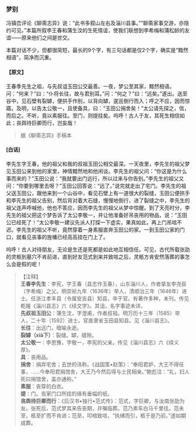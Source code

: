 <script type="text/javascript">
    var head = document.getElementsByTagName('head')[0];
    cssURL = '/public/liao.css';
    linkTag = document.createElement('link');
    linkTag.href = cssURL;
    linkTag.setAttribute('type','text/css');
    linkTag.setAttribute('rel','stylesheet');
    head.appendChild(linkTag);
</script>
### 梦别

冯镇峦评论《聊斋志异》说：“此书多叙山左右及淄川县事。”“聊斋家事交游，亦隐约可见。”本篇所叙李王春和蒲生汶的生死情谊，使我们联想到李希梅和蒲松龄的友谊——原来他们之间是世交。

本篇对话不少，但都很简短，最长的9个字，有三句话都是仅2个字，确实是“黯然相语”，简净而沉重。

#### 【原文】
<section>
王春季先生之祖，与先叔诅玉田公交最善。一夜，梦公至其家，黯然相语。问：“何来？”曰：“仆将长往，故与君别耳。”问：“何之？”曰：“远矣。”遂出。送至谷中，见石壁有裂罅，便拱手作别，以背向罅，逡巡倒行而入；呼之不应，因而惊寤。及明，以告太公敬一，且使备具，曰：“玉田公捐舍矣！”太公请先探之，信，而后之。不听，竟以素服往。至门，则提挂矣。呜呼！古人于友，其死生相信如此；丧舆待巨卿而行，岂妄哉！

</section>

> 据《聊斋志异》手稿本

#### [白话]
<aside>

李先生字王春，他的祖父和我的叔祖玉田公相交最深。一天夜里，李先生的祖父梦见玉田公来到他的家里，神情黯然地和他闲谈。李先生的祖父问：“你这是为什么事而来的？”玉田公说：“我就要出门远行，所以过来与你告别。”李先生的祖父又问：“你要到哪里去呀？”玉田公回答说：“远了。”说完就走出了宅门。李先生的祖父送玉田公，跟他来到一个山谷中，看见石壁上有一道很大的裂缝，玉田公便拱手和李先生的祖父告别，然后背对着大石缝，慢慢地倒行，进了裂缝之中，李先生的祖父连声呼喊他，他也不答应，因而李先生的祖父从梦中惊醒。到了天亮时分，李先生的祖父把这个梦告诉了太公李敬一，并让他准备好吊丧用的物品，说：“玉田公已经死了！”太公李敬一建议先派人打探一下虚实，果真如此，再上门吊唁不迟。李先生的祖父不听，竟然穿着一身素服直奔玉田公的家。一到玉田公家的门口，就看见丧事的旌幡已经高高挂在门上了。

呜呼！古人对待朋友，无论是生还是死都是如此地互相信任。可见，古代所载张劭的灵柩到墓穴不肯前进，直到好友范式到来并致唁之后，灵柩方肯安然落葬的事怎么会是假的呢！

</aside>

> 【注释】  
<b>王春李先生</b>：李宪，字王春（县志作玉春），山东淄川人，作者挚友李尧臣（字希梅）之父。明崇祯九年（1636年）举人，清顺治三年（1646年）进士。任浙江孝丰县（令属安吉县）知县，卒于官。有著作多种，未刊。传见乾隆《淄川县志》六《续文学》。其诅，名字事迹未详。  
<b>先叔祖玉田公</b>：蒲生汶，字澄甫，作者叔祖。明万历十三年（1585）举人，二十年（1592）进士。官直隶省玉田县知县。见《淄川县志》。  
<b>长往</b>：出远门，暗喻永逝。  
<b>裂罅（xià下）</b>：裂缝。罅，缝隙。  
<b>太公敬一</b>：李思豫，字敬一，李宪的父亲。传见《淄川县志》六《续义厚》。  
<b>具</b>：丧用品。  
<b>捐舍</b>：捐弃宅舍；去世的讳称。《战国策•赵策》：“奉阳君妒，大王不得任事，……今奉阳君捐馆舍，大王乃今然后得与士民相亲。”鲍彪注：“礼，妇人死曰捐馆舍，盖亦通称。”  
<b>素服</b>：丧穿的白衣。  
<b>提</b>：门。丧家门口所挂的缘有垂幅的纸。  
<b>丧舆待巨卿而行</b>：《后汉书•独行•范式传》：范式，字巨卿，与汝南张劭为友。张死后，范式梦其来告丧期，并嘱临葬。范乃素车白马千里往。范未至，柩至扩而不肯进；范至，叩棺致唁，“执绋而引，柩于是乃前。”遂如期成葬。  
